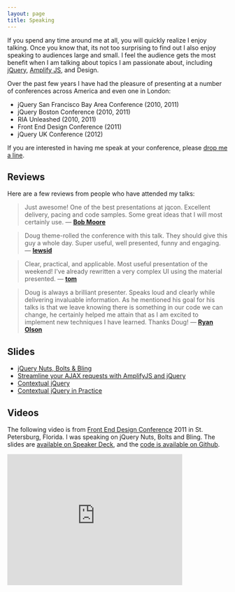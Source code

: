 ```yaml
---
layout: page
title: Speaking
---
```


If you spend any time around me at all, you will quickly realize I enjoy talking. Once you know that, its not too surprising to find out I also enjoy speaking to audiences large and small. I feel the audience gets the most benefit when I am talking about topics I am passionate about, including [jQuery](http://jquery.com), [Amplify JS](http://amplifyjs.com), and Design.

Over the past few years I have had the pleasure of presenting at a number of conferences across America and even one in London:

* jQuery San Francisco Bay Area Conference (2010, 2011)
* jQuery Boston Conference (2010, 2011)
* RIA Unleashed (2010, 2011)
* Front End Design Conference (2011)
* jQuery UK Conference (2012)

If you are interested in having me speak at your conference, please [drop me a line](mailto:doug@dougneiner.com?subject=Conference).

<h2 id="reviews">Reviews</h2>

Here are a few reviews from people who have attended my talks:

> Just awesome! One of the best presentations at jqcon. Excellent delivery, pacing and code samples. Some great ideas that I will most certainly use. &mdash; **[Bob Moore](http://twitter.com/Remoorejr)**


> Doug theme-rolled the conference with this talk. They should give this guy a whole day. Super useful, well presented, funny and engaging. &mdash; **[lewsid](http://speakerrate.com/talks/8519-contextual-jquery-in-practice#c16337)**


> Clear, practical, and applicable. Most useful presentation of the weekend! I've already rewritten a very complex UI using the material presented. &mdash; **[tom](http://speakerrate.com/talks/8519-contextual-jquery-in-practice#c16374)**


> Doug is always a brilliant presenter. Speaks loud and clearly while delivering invaluable information. As he mentioned his goal for his talks is that we leave knowing there is something in our code we can change, he certainly helped me attain that as I am excited to implement new techniques I have learned. Thanks Doug! &mdash; **[Ryan Olson](http://twitter.com/#!/ryanolson)**

<h2 id="slides">Slides</h2>

* [jQuery Nuts, Bolts & Bling](http://speakerdeck.com/u/dougneiner/p/jquery-nuts-bolts-and-bling)
* [Streamline your AJAX requests with AmplifyJS and jQuery](http://speakerdeck.com/u/dougneiner/p/streamline-your-ajax-requests-with-amplifyjs-and-jquery)
* [Contextual jQuery](http://speakerdeck.com/u/dougneiner/p/contextual-jquery-2012)
* [Contextual jQuery in Practice](http://speakerdeck.com/u/dougneiner/p/contextual-jquery-in-practice)

<h2 id="videos">Videos</h2>

The following video is from [Front End Design Conference](http://frontenddesignconf.com) 2011 in St. Petersburg, Florida. I was speaking on jQuery Nuts, Bolts and Bling. The slides are [available on Speaker Deck](http://speakerdeck.com/u/dougneiner/p/jquery-nuts-bolts-and-bling), and the [code is available on Github](https://github.com/dcneiner/jQuery-Bling).

<iframe src="http://player.vimeo.com/video/29066808" width="400" height="300" frameborder="0" webkitAllowFullScreen mozallowfullscreen allowFullScreen></iframe>
